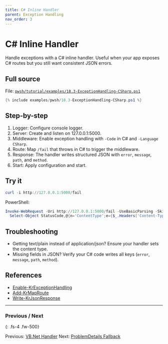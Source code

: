 ```yaml
---
title: C# Inline Handler
parent: Exception Handling
nav_order: 3
---
```


# C# Inline Handler

Handle exceptions with a C# inline handler. Useful when your app exposes C# routes but you still want consistent JSON errors.

## Full source

File: [`pwsh/tutorial/examples/18.3-ExceptionHandling-CSharp.ps1`][18.3-ExceptionHandling-CSharp.ps1]

```powershell
{% include examples/pwsh/18.3-ExceptionHandling-CSharp.ps1 %}
```

## Step-by-step

1. Logger: Configure console logger.
2. Server: Create and listen on 127.0.0.1:5000.
3. Middleware: Enable exception handling with `-Code` in C# and `-Language CSharp`.
4. Route: Map `/fail` that throws in C# to trigger the middleware.
5. Response: The handler writes structured JSON with `error`, `message`, `path`, and `method`.
6. Start: Apply configuration and start.

## Try it

```powershell
curl -i http://127.0.0.1:5000/fail
```

PowerShell:

```powershell
Invoke-WebRequest -Uri http://127.0.0.1:5000/fail -UseBasicParsing -SkipHttpErrorCheck |
  Select-Object StatusCode,@{n='ContentType';e={$_.Headers['Content-Type']}},Content
```

## Troubleshooting

- Getting text/plain instead of application/json? Ensure your handler sets the content type.
- Missing fields in JSON? Verify your C# code writes all keys (`error`, `message`, `path`, `method`).

## References

- [Enable-KrExceptionHandling][Enable-KrExceptionHandling]
- [Add-KrMapRoute][Add-KrMapRoute]
- [Write-KrJsonResponse][Write-KrJsonResponse]

---

### Previous / Next

{: .fs-4 .fw-500}

Previous: [VB.Net Handler](./2.VBNet-Handler.md)
Next: [ProblemDetails Fallback](./4.ProblemDetails.md)

[18.3-ExceptionHandling-CSharp.ps1]: /pwsh/tutorial/examples/18.3-ExceptionHandling-CSharp.ps1
[Enable-KrExceptionHandling]: /pwsh/cmdlets/Enable-KrExceptionHandling
[Add-KrMapRoute]: /pwsh/cmdlets/Add-KrMapRoute
[Write-KrJsonResponse]: /pwsh/cmdlets/Write-KrJsonResponse
